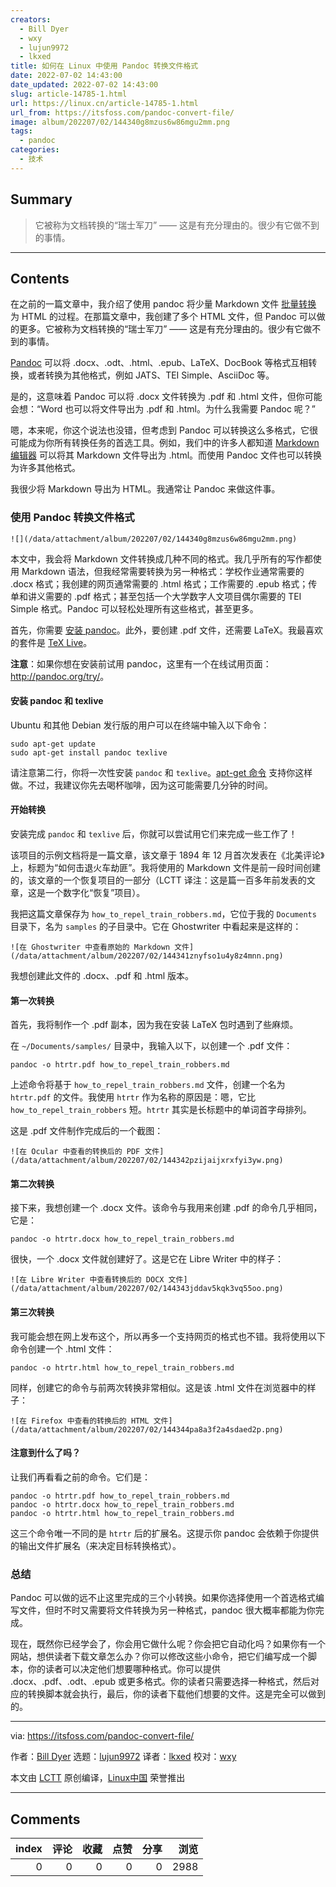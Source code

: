 ```yaml
---
creators:
  - Bill Dyer
  - wxy
  - lujun9972
  - lkxed
title: 如何在 Linux 中使用 Pandoc 转换文件格式
date: 2022-07-02 14:43:00
date_updated: 2022-07-02 14:43:00
slug: article-14785-1.html
url: https://linux.cn/article-14785-1.html
url_from: https://itsfoss.com/pandoc-convert-file/
image: album/202207/02/144340g8mzus6w86mgu2mm.png
tags:
  - pandoc
categories:
  - 技术
---
```


## Summary

> 它被称为文档转换的“瑞士军刀” —— 这是有充分理由的。很少有它做不到的事情。

***

<!-- more -->

## Contents

在之前的一篇文章中，我介绍了使用 pandoc 将少量 Markdown 文件 [批量转换](https://itsfoss.com/convert-markdown-files/) 为 HTML 的过程。在那篇文章中，我创建了多个 HTML 文件，但 Pandoc 可以做的更多。它被称为文档转换的“瑞士军刀” —— 这是有充分理由的。很少有它做不到的事情。

[Pandoc](https://pandoc.org/) 可以将 .docx、.odt、.html、.epub、LaTeX、DocBook 等格式互相转换，或者转换为其他格式，例如 JATS、TEI Simple、AsciiDoc 等。

是的，这意味着 Pandoc 可以将 .docx 文件转换为 .pdf 和 .html 文件，但你可能会想：“Word 也可以将文件导出为 .pdf 和 .html。为什么我需要 Pandoc 呢？”

嗯，本来呢，你这个说法也没错，但考虑到 Pandoc 可以转换这么多格式，它很可能成为你所有转换任务的首选工具。例如，我们中的许多人都知道 [Markdown 编辑器](https://itsfoss.com/best-markdown-editors-linux/) 可以将其 Markdown 文件导出为 .html。而使用 Pandoc 文件也可以转换为许多其他格式。

我很少将 Markdown 导出为 HTML。我通常让 Pandoc 来做这件事。

### 使用 Pandoc 转换文件格式

`![](/data/attachment/album/202207/02/144340g8mzus6w86mgu2mm.png)`

本文中，我会将 Markdown 文件转换成几种不同的格式。我几乎所有的写作都使用 Markdown 语法，但我经常需要转换为另一种格式：学校作业通常需要的 .docx 格式；我创建的网页通常需要的 .html 格式；工作需要的 .epub 格式；传单和讲义需要的 .pdf 格式；甚至包括一个大学数字人文项目偶尔需要的 TEI Simple 格式。Pandoc 可以轻松处理所有这些格式，甚至更多。

首先，你需要 [安装 pandoc](https://pandoc.org/installing.html)。此外，要创建 .pdf 文件，还需要 LaTeX。我最喜欢的套件是 [TeX Live](https://www.tug.org/texlive/)。

**注意**：如果你想在安装前试用 pandoc，这里有一个在线试用页面：<http://pandoc.org/try/>。

#### 安装 pandoc 和 texlive

Ubuntu 和其他 Debian 发行版的用户可以在终端中输入以下命令：

```shell
sudo apt-get update
sudo apt-get install pandoc texlive
```

请注意第二行，你将一次性安装 `pandoc` 和 `texlive`。[apt-get 命令](https://itsfoss.com/apt-get-linux-guide/) 支持你这样做。不过，我建议你先去喝杯咖啡，因为这可能需要几分钟的时间。

#### 开始转换

安装完成 `pandoc` 和 `texlive` 后，你就可以尝试用它们来完成一些工作了！

该项目的示例文档将是一篇文章，该文章于 1894 年 12 月首次发表在《北美评论》上，标题为“如何击退火车劫匪”。我将使用的 Markdown 文件是前一段时间创建的，该文章的一个恢复项目的一部分（LCTT 译注：这是篇一百多年前发表的文章，这是一个数字化“恢复”项目）。

我把这篇文章保存为 `how_to_repel_train_robbers.md`，它位于我的 `Documents` 目录下，名为 `samples` 的子目录中。它在 Ghostwriter 中看起来是这样的：

`![在 Ghostwriter 中查看原始的 Markdown 文件](/data/attachment/album/202207/02/144341znyfso1u4y8z4mnn.png)`

我想创建此文件的 .docx、.pdf 和 .html 版本。

#### 第一次转换

首先，我将制作一个 .pdf 副本，因为我在安装 LaTeX 包时遇到了些麻烦。

在 `~/Documents/samples/` 目录中，我输入以下，以创建一个 .pdf 文件：

```shell
pandoc -o htrtr.pdf how_to_repel_train_robbers.md
```

上述命令将基于 `how_to_repel_train_robbers.md` 文件，创建一个名为 `htrtr.pdf` 的文件。我使用 `htrtr` 作为名称的原因是：嗯，它比 `how_to_repel_train_robbers` 短。`htrtr` 其实是长标题中的单词首字母排列。

这是 .pdf 文件制作完成后的一个截图：

`![在 Ocular 中查看的转换后的 PDF 文件](/data/attachment/album/202207/02/144342pzijaijxrxfyi3yw.png)`

#### 第二次转换

接下来，我想创建一个 .docx 文件。该命令与我用来创建 .pdf 的命令几乎相同，它是：

```shell
pandoc -o htrtr.docx how_to_repel_train_robbers.md
```

很快，一个 .docx 文件就创建好了。这是它在 Libre Writer 中的样子：

`![在 Libre Writer 中查看转换后的 DOCX 文件](/data/attachment/album/202207/02/144343jddav5kqk3vq55oo.png)`

#### 第三次转换

我可能会想在网上发布这个，所以再多一个支持网页的格式也不错。我将使用以下命令创建一个 .html 文件：

```shell
pandoc -o htrtr.html how_to_repel_train_robbers.md
```

同样，创建它的命令与前两次转换非常相似。这是该 .html 文件在浏览器中的样子：

`![在 Firefox 中查看的转换后的 HTML 文件](/data/attachment/album/202207/02/144344pa8a3f2a4sdaed2p.png)`

#### 注意到什么了吗？

让我们再看看之前的命令。它们是：

```shell
pandoc -o htrtr.pdf how_to_repel_train_robbers.md
pandoc -o htrtr.docx how_to_repel_train_robbers.md
pandoc -o htrtr.html how_to_repel_train_robbers.md
```

这三个命令唯一不同的是 `htrtr` 后的扩展名。这提示你 pandoc 会依赖于你提供的输出文件扩展名（来决定目标转换格式）。

### 总结

Pandoc 可以做的远不止这里完成的三个小转换。如果你选择使用一个首选格式编写文件，但时不时又需要将文件转换为另一种格式，pandoc 很大概率都能为你完成。

现在，既然你已经学会了，你会用它做什么呢？你会把它自动化吗？如果你有一个网站，想供读者下载文章怎么办？你可以修改这些小命令，把它们编写成一个脚本，你的读者可以决定他们想要哪种格式。你可以提供 .docx、.pdf、.odt、.epub 或更多格式。你的读者只需要选择一种格式，然后对应的转换脚本就会执行，最后，你的读者下载他们想要的文件。这是完全可以做到的。

---

via: <https://itsfoss.com/pandoc-convert-file/>

作者：[Bill Dyer](https://itsfoss.com/author/bill/) 选题：[lujun9972](https://github.com/lujun9972) 译者：[lkxed](https://github.com/lkxed) 校对：[wxy](https://github.com/wxy)

本文由 [LCTT](https://github.com/LCTT/TranslateProject) 原创编译，[Linux中国](https://linux.cn/) 荣誉推出

***

## Comments


|   index |   评论 |   收藏 |   点赞 |   分享 |   浏览 |
|--------:|-------:|-------:|-------:|-------:|-------:|
|       0 |      0 |      0 |      0 |      0 |   2988 |
